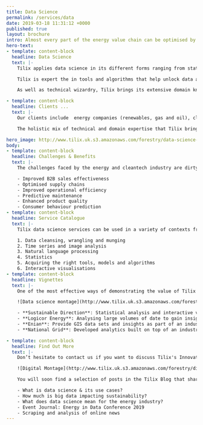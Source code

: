 ```yaml
---
title: Data Science
permalink: /services/data
date: 2019-03-18 11:31:12 +0000
published: true
layout: brochure
intro: Almost every part of the energy value chain can be optimised by data and/or algorithms.
hero-text:
- template: content-block
  headline: Data Science
  text: |-
    Tilix applies data science in its different forms ranging from statistics to machine learning in search of precious insights.

    Tilix is expert the in tools and algorithms that help unlock data and make data-driven decisions.

    As well as technical wizardry, Tilix brings its extensive domain knowledge in energy and cleantech to the process of data analysis.

- template: content-block
  headline: Clients ...
  text: |-
    Our clients include  energy companies (renewables, gas and oil), cleantech innovators and major users of energy.

    The holistic mix of technical and domain expertise that Tilix brings to the table is critical for putting data science to work within the challenging markets in which our clients operate.

hero_image: http://www.tilix.uk.s3.amazonaws.com/forestry/data-science-cartoon.png
body:
- template: content-block
  headline: Challenges & Benefits
  text: |-
    The challenges faced by the energy and cleantech industry are dirty and noisy data coupled with lack of access to technical wizards who also have valuable domain expertise. The benefits Tilix data science has delivered include:

    - Improved B2B sales effectiveness
    - Optimised supply chains
    - Improved operational efficiency
    - Predictive maintenance
    - Enhanced product quality
    - Consumer behaviour prediction
- template: content-block
  headline: Service Catalogue
  text: |-
    Tilix data science services can be used in a variety of contexts from semantic analysis of text in emails or social media to fraud detection for energy retailers. Assignments are always unique but typically encompass one or more options from the following list:

    1. Data cleansing, wrangling and munging
    2. Time series and image analysis
    3. Natural language processing
    4. Statistics
    5. Acquiring the right tools, models and algorithms
    6. Interactive visualisations
- template: content-block
  headline: Vignettes
  text: |-
    One of the most effective ways of demonstrating the value of Tilix data science expertise is to see it in action.

    ![Data science montage](http://www.tilix.uk.s3.amazonaws.com/forestry/data-science-montage.png)

    - **Sustainable Direction**: Statistical analysis and interactive visualisation of meter data as a critical component of energy audits and environmental engineering.
    - **Logicor Energy**: Analysing large volumes of date to gain insights about customer behaviour and identify opportunities to improve operations.
    - **Enian**: Provide GIS data sets and insights as part of an industrial-academic partnership in applied artificial intelligence.
    - **National Grid**: Developed analytics built on top of an industrial IoT platform.

- template: content-block
  headline: Find Out More
  text: |-
    Don’t hesitate to contact us if you want to discuss Tilix's Innovation Management value proposition in more detail. We will be delighted to share details of our methods and experience with you.

    ![Digital Montage](http://www.tilix.uk.s3.amazonaws.com/forestry/digital-montage-2.png)

    You will soon find a selection of posts in the Tilix Blog that share our data science ideas, opinions and experiences. For example:

    - What is data science & its use cases?
    - How much is big data impacting sustainability?
    - What does data science mean for the energy industry?
    - Event Journal: Energy in Data Conference 2019
    - Scraping and analysis of online news
---
```

